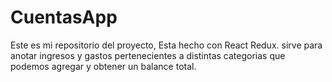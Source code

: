 # CuentasApp

Este es mi repositorio del proyecto, Esta hecho con React Redux.
sirve para anotar ingresos y gastos pertenecientes a distintas categorias que podemos agregar y obtener un balance total.
